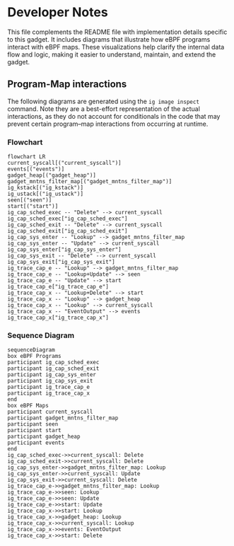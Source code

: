 # Developer Notes

This file complements the README file with implementation details specific to this gadget. It includes diagrams that illustrate how eBPF programs interact with eBPF maps. These visualizations help clarify the internal data flow and logic, making it easier to understand, maintain, and extend the gadget.

## Program-Map interactions

The following diagrams are generated using the `ig image inspect` command. Note they are a best-effort representation of the actual interactions, as they do not account for conditionals in the code that may prevent certain program–map interactions from occurring at runtime.

### Flowchart

```mermaid
flowchart LR
current_syscall[("current_syscall")]
events[("events")]
gadget_heap[("gadget_heap")]
gadget_mntns_filter_map[("gadget_mntns_filter_map")]
ig_kstack[("ig_kstack")]
ig_ustack[("ig_ustack")]
seen[("seen")]
start[("start")]
ig_cap_sched_exec -- "Delete" --> current_syscall
ig_cap_sched_exec["ig_cap_sched_exec"]
ig_cap_sched_exit -- "Delete" --> current_syscall
ig_cap_sched_exit["ig_cap_sched_exit"]
ig_cap_sys_enter -- "Lookup" --> gadget_mntns_filter_map
ig_cap_sys_enter -- "Update" --> current_syscall
ig_cap_sys_enter["ig_cap_sys_enter"]
ig_cap_sys_exit -- "Delete" --> current_syscall
ig_cap_sys_exit["ig_cap_sys_exit"]
ig_trace_cap_e -- "Lookup" --> gadget_mntns_filter_map
ig_trace_cap_e -- "Lookup+Update" --> seen
ig_trace_cap_e -- "Update" --> start
ig_trace_cap_e["ig_trace_cap_e"]
ig_trace_cap_x -- "Lookup+Delete" --> start
ig_trace_cap_x -- "Lookup" --> gadget_heap
ig_trace_cap_x -- "Lookup" --> current_syscall
ig_trace_cap_x -- "EventOutput" --> events
ig_trace_cap_x["ig_trace_cap_x"]
```

### Sequence Diagram

```mermaid
sequenceDiagram
box eBPF Programs
participant ig_cap_sched_exec
participant ig_cap_sched_exit
participant ig_cap_sys_enter
participant ig_cap_sys_exit
participant ig_trace_cap_e
participant ig_trace_cap_x
end
box eBPF Maps
participant current_syscall
participant gadget_mntns_filter_map
participant seen
participant start
participant gadget_heap
participant events
end
ig_cap_sched_exec->>current_syscall: Delete
ig_cap_sched_exit->>current_syscall: Delete
ig_cap_sys_enter->>gadget_mntns_filter_map: Lookup
ig_cap_sys_enter->>current_syscall: Update
ig_cap_sys_exit->>current_syscall: Delete
ig_trace_cap_e->>gadget_mntns_filter_map: Lookup
ig_trace_cap_e->>seen: Lookup
ig_trace_cap_e->>seen: Update
ig_trace_cap_e->>start: Update
ig_trace_cap_x->>start: Lookup
ig_trace_cap_x->>gadget_heap: Lookup
ig_trace_cap_x->>current_syscall: Lookup
ig_trace_cap_x->>events: EventOutput
ig_trace_cap_x->>start: Delete
```
